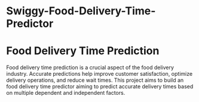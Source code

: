 # Swiggy-Food-Delivery-Time-Predictor

# Food Delivery Time Prediction
Food delivery time prediction is a crucial aspect of the food delivery industry. Accurate predictions help improve customer satisfaction, optimize delivery operations, and reduce wait times. 
This project aims to build an food delivery time predictor aiming to predict accurate delivery times based on multiple dependent and independent factors. 